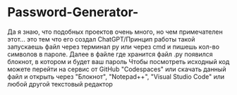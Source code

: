# Password-Generator-
Да я знаю, что подобных проектов очень много, но чем примечателен этот... это тем что его создал ChatGPT/Принцип работы такой запускаешь файл через терминал py или через cmd и пишешь кол-во символов в пароле. Далее в файле где хранится файл .py появился блокнот, в котором и будет ваш пароль
Чтобы посмотреть исходный код можете перейти на сервис от GitHub "Codespaces" или скачать данный файл и открыть через "Блокнот", "Notepad++", "Visual Studio Code" или любой другой текстовый редактор
